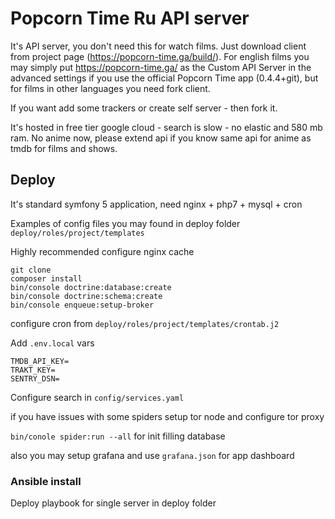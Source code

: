 # Popcorn Time Ru API server

It's API server, you don't need this for watch films. Just download client from project page (https://popcorn-time.ga/build/).
For english films you may simply put https://popcorn-time.ga/ as the Custom API Server in the advanced settings
if you use the official Popcorn Time app (0.4.4+git), but for films in other languages you need fork client.

If you want add some trackers or create self server - then fork it.

It's hosted in free tier google cloud - search is slow - no elastic and 580 mb ram.
No anime now, please extend api if you know same api for anime as tmdb for films and shows.

## Deploy

It's standard symfony 5 application, need nginx + php7 + mysql + cron

Examples of config files you may found in deploy folder `deploy/roles/project/templates`

Highly recommended configure nginx cache

```
git clone
composer install
bin/console doctrine:database:create
bin/console doctrine:schema:create
bin/console enqueue:setup-broker
```

configure cron from `deploy/roles/project/templates/crontab.j2`

Add `.env.local` vars
```
TMDB_API_KEY=
TRAKT_KEY=
SENTRY_DSN=
```

Configure search in `config/services.yaml`

if you have issues with some spiders setup tor node and configure tor proxy

``` bin/conole spider:run --all ``` for init filling database

also you may setup grafana and use `grafana.json` for app dashboard

### Ansible install

Deploy playbook for single server in deploy folder
